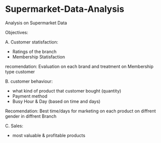 # Supermarket-Data-Analysis
Analysis on Supermarket Data

Objectives:

A. Customer statisfaction:
* Ratings of the branch
* Membership Statisfaction

recomendation:
Evaluation on each brand and treatment on Membership type customer

B. customer behaviour:
* what kind of product that customer bought (quantity)
* Payment method
* Busy Hour & Day (based on time and days)

Recomendation:
Best time/days for marketing on each product on diffrent gender in diffrent Branch

C. Sales:
* most valuable & profitable products
